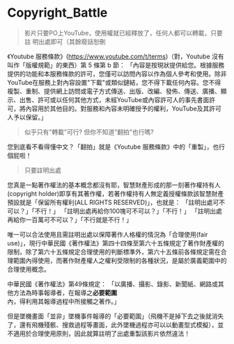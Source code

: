 # Copyright_Battle

> 影片只要PO上YouTube，使用權就已經釋放了，任何人都可以轉載，只要註
> 明出處即可（其餘廢話恕刪

《Youtube 服務條款》(https://www.youtube.com/t/terms)（對，Youtube 沒有叫作「版權規範」的東西）第 5 條第 b 節：
「內容是按現狀提供給您。根據服務提供的功能和本服務條款的許可，您僅可以訪問內容以作為個人參考和使用。除非YouTube在服務上對內容設置"下載"或類似鏈結，您不得下載任何內容。您不得複製、重制、提供網上訪問或電子方式傳送、出版、改編、發佈、傳送、廣播、顯示、出售、許可或以任何其他方式，未經YouTube或內容許可人的事先書面許可，將內容用於其他目的。對服務和內容未明確授予的權利，YouTube及其許可人予以保留。」

> 似乎只有"轉載"可行? 但你不知道"翻拍"也行嗎? 

您到底看不看得懂中文？「翻拍」就是《Youtube 服務條款》中的「重製」，也行個屁啦！

> 只要註明出處

您真是一點著作權法的基本概念都沒有耶，智慧財產形成的那一刻著作權持有人(copyright holder)即享有其著作權，若著作權持有人無定義授權條款該智慧財產預設就是「保留所有權利(ALL RIGHTS RESERVED)」，也就是：
「註明出處可不可以？」「不行！」
「註明出處再給你100塊可不可以？」「不行！」
「註明出處再給你一百萬可不可以？」「不行就是不行！」

唯一可以合法使用且需註明出處以保障著作人格權的情況為「合理使用(fair use)」，現行中華民國《著作權法》第四十四條至第六十五條規定了著作財產權的限制，除了第六十五條規定合理使用的判斷標準外，第六十五條前各條規定需在合理範圍內得使用，而著作財產權人之權利受限制的各種狀況，是屬於廣義範圍中的合理使用概念。

中華民國《著作權法》第49條規定：
「以廣播、攝影、錄影、新聞紙、網路或其他方法為時事報導者，在報導之**必要範圍**內，得利用其報導過程中所接觸之著作。」

但是墜機畫面「並非」墜機事件報導的「必要範圍」（飛機不是掉下去之後就消失了，還有飛機殘骸、搜救過程等畫面，此外墜機過程亦可以以動畫型式模擬），並不適用於合理使用原則，因此就算註明了出處重製該影片依然違法！
